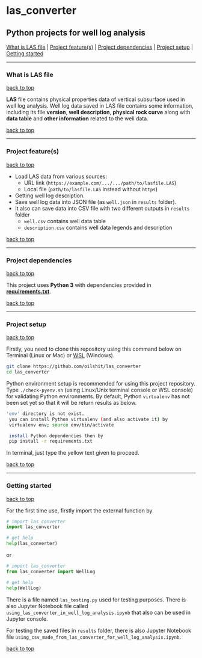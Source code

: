 # las_converter
## Python projects for well log analysis

[What is LAS file](#what-is-las-file) | [Project feature(s)](#project-features) | [Project dependencies](#project-dependencies) | [Project setup](#project-setup) | [Getting started](#getting-started)

---

### What is LAS file

[back to top](#las_converter)

**LAS** file contains physical properties data of vertical subsurface
used in well log analysis. Well log data saved in LAS file contains
some information, including its file **version**, **well description**,
**physical rock curve** along with **data table** and **other information** related to the well data.

[back to top](#las_converter)

---

### Project feature(s)

[back to top](#las_converter)

- Load LAS data from various sources:
    - URL link (`https://example.com/.../.../path/to/lasfile.LAS`)
    - Local file (`path/to/lasfile.LAS` instead without `https`)
- Getting well log description.
- Save well log data into JSON file (as `well.json` in `results` folder).
- It also can save data into CSV file with two different outputs in `results` folder
    - `well.csv` contains well data table
    - `description.csv` contains well data legends and description

[back to top](#las_converter)

---

### Project dependencies

[back to top](#las_converter)

This project uses **Python 3** with dependencies provided in **[requirements.txt](https://github.com/oilshit/las_converter/blob/master/requirements.txt)**. 

[back to top](#las_converter)

---

### Project setup

[back to top](#las_converter)

Firstly, you need to clone this repository using this command below on Terminal (Linux or Mac) or [WSL](# "Windows Subsystem for Linux") (Windows).
```sh
git clone https://github.com/oilshit/las_converter
cd las_converter
```

Python environment setup is recommended for using this project repository. Type `./check-pyenv.sh` (using Linux/Unix terminal console or WSL console) for validating Python environments. By default, Python `virtualenv` has not been set yet so that it will be return results as below.

```sh
'env' directory is not exist.
 you can install Python virtualenv (and also activate it) by
 virtualenv env; source env/bin/activate 

 install Python dependencies then by
 pip install -r requirements.txt
```

In terminal, just type the yellow text given to proceed.

[back to top](#las_converter)

---

### Getting started

[back to top](#las_converter)

For the first time use, firstly import the external function by
```py
# import las_converter
import las_converter

# get help
help(las_converter)
```

or

```py
# import las_converter
from las_converter import WellLog

# get help
help(WellLog)
```

There is a file named `las_testing.py` used for testing purposes. There is also Jupyter Notebook file called `using_las_converter_in_well_log_analysis.ipynb` that also can be used in Jupyter console.

For testing the saved files in `results` folder, there is also Jupyter Notebook file `using_csv_made_from_las_converter_for_well_log_analysis.ipynb`.

[back to top](#las_converter)
